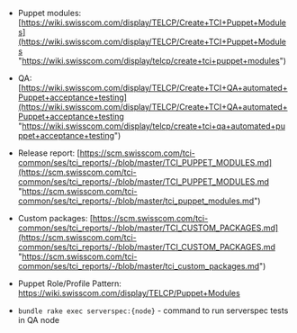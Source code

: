 - Puppet modules: [https://wiki.swisscom.com/display/TELCP/Create+TCI+Puppet+Modules](https://wiki.swisscom.com/display/TELCP/Create+TCI+Puppet+Modules "https://wiki.swisscom.com/display/telcp/create+tci+puppet+modules")

- QA: [https://wiki.swisscom.com/display/TELCP/Create+TCI+QA+automated+Puppet+acceptance+testing](https://wiki.swisscom.com/display/TELCP/Create+TCI+QA+automated+Puppet+acceptance+testing "https://wiki.swisscom.com/display/telcp/create+tci+qa+automated+puppet+acceptance+testing")

- Release report: [https://scm.swisscom.com/tci-common/ses/tci_reports/-/blob/master/TCI_PUPPET_MODULES.md](https://scm.swisscom.com/tci-common/ses/tci_reports/-/blob/master/TCI_PUPPET_MODULES.md "https://scm.swisscom.com/tci-common/ses/tci_reports/-/blob/master/tci_puppet_modules.md")

- Custom packages: [https://scm.swisscom.com/tci-common/ses/tci_reports/-/blob/master/TCI_CUSTOM_PACKAGES.md](https://scm.swisscom.com/tci-common/ses/tci_reports/-/blob/master/TCI_CUSTOM_PACKAGES.md "https://scm.swisscom.com/tci-common/ses/tci_reports/-/blob/master/tci_custom_packages.md")

- Puppet Role/Profile Pattern: https://wiki.swisscom.com/display/TELCP/Puppet+Modules

- `bundle rake exec serverspec:{node}` - command to run serverspec tests in QA node